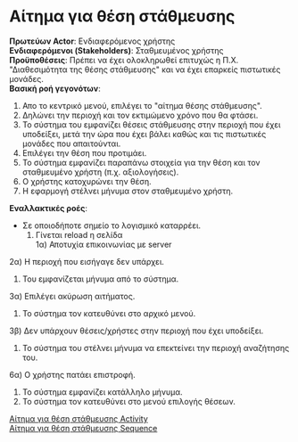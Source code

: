 # Αίτημα για θέση στάθμευσης

**Πρωτεύων Actor**: Ενδιαφερόμενος χρήστης  
**Ενδιαφερόμενοι (Stakeholders)**: Σταθμευμένος χρήστης  
**Προϋποθέσεις**: Πρέπει να έχει ολοκληρωθεί επιτυχώς η Π.Χ. "Διαθεσιμότητα της θέσης στάθμευσης" και να έχει επαρκείς πιστωτικές μονάδες.  
**Βασική ροή γεγονότων**:   
1) Απο το κεντρικό μενού, επιλέγει το "αίτημα θέσης στάθμευσης".
2) Δηλώνει την περιοχή και τον εκτιμώμενο χρόνο που θα φτάσει.  
3) Το σύστημα του εμφανίζει θέσεις στάθμευσης στην περιοχή που έχει υποδείξει, μετά την ώρα που έχει βάλει καθώς και τις πιστωτικές μονάδες που απαιτούνται.  
4) Επιλέγει την θέση που προτιμάει. 
5) Το σύστημα εμφανίζει παραπάνω στοιχεία για την θέση και τον σταθμευμένο χρήστη (π.χ. αξιολογήσεις).
6) Ο χρήστης κατοχυρώνει την θέση.  
7) Η εφαρμογή στέλνει μήνυμα στον σταθμευμένο χρήστη. 

**Εναλλακτικές ροές**:   
* Σε οποιοδήποτε σημείο το λογισμικό καταρρέει.
    1. Γίνεται reload η σελίδα  
        1α) Αποτυχία επικοινωνίας με server

2α) Η περιοχή που εισήγαγε δεν υπάρχει.  
    
1.  Του εμφανίζεται μήνυμα από το σύστημα.   
 

3α) Επιλέγει ακύρωση αιτήματος.  
    
1.  Το σύστημα τον κατευθύνει στο αρχικό μενού.

3β) Δεν υπάρχουν θέσεις/χρήστες στην περιοχή που έχει υποδείξει.  
    
1. Το σύστημα του στέλνει μήνυμα να επεκτείνει την περιοχή αναζήτησης του.  

6α) Ο χρήστης πατάει επιστροφή.  
    
1. Το σύστημα εμφανίζει κατάλληλο μήνυμα.  
2. Το σύστημα τον κατευθύνει στο μενού επιλογής θέσεων.  


[Αίτημα για θέση στάθμευσης Activity](ΑίτημαΓιαΘέσηΣτάθμευσης.png)  
[Αίτημα για θέση στάθμευσης Sequence](../requirements/sequence/Αίτημα_για_θέση_στάθμευσης_SEQUENCE.png)
    